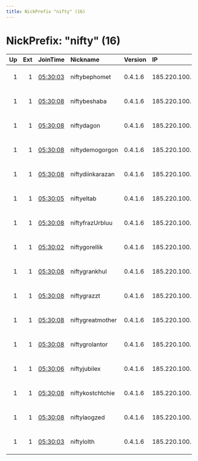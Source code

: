 ```yaml
---
title: NickPrefix "nifty" (16)
---
```


# NickPrefix: "nifty" (16)

|   Up |   Ext | JoinTime                                                                                            | Nickname         | Version   | IP              | AS            | CC   |   ORp |   Dirp | OS    | Contact                           |   eFamMembers |
|-----:|------:|:----------------------------------------------------------------------------------------------------|:-----------------|:----------|:----------------|:--------------|:-----|------:|-------:|:------|:----------------------------------|--------------:|
|    1 |     1 | [05:30:03](https://metrics.torproject.org/rs.html#details/C0E7334A181184ABD07698D04ADC19E15E3EE184) | niftybephomet    | 0.4.1.6   | 185.220.100.244 | F3 Netze e.V. | de   |  9000 |   9001 | Linux | F3 Netze &lt;abuse@f3netze.de&gt; |            24 |
|    1 |     1 | [05:30:08](https://metrics.torproject.org/rs.html#details/06EC2C1669E5A811D9640E07CED5786DA50C5737) | niftybeshaba     | 0.4.1.6   | 185.220.100.245 | F3 Netze e.V. | de   |  9000 |   9001 | Linux | F3 Netze &lt;abuse@f3netze.de&gt; |            24 |
|    1 |     1 | [05:30:08](https://metrics.torproject.org/rs.html#details/5E52BEA22130598F200D05C42BB66709C24E8F67) | niftydagon       | 0.4.1.6   | 185.220.100.247 | F3 Netze e.V. | de   |  9000 |   9001 | Linux | F3 Netze &lt;abuse@f3netze.de&gt; |            24 |
|    1 |     1 | [05:30:08](https://metrics.torproject.org/rs.html#details/F21760E63FE2BB45629BB14FCDB0FD677485DAF8) | niftydemogorgon  | 0.4.1.6   | 185.220.100.246 | F3 Netze e.V. | de   |  9000 |   9001 | Linux | F3 Netze &lt;abuse@f3netze.de&gt; |            24 |
|    1 |     1 | [05:30:08](https://metrics.torproject.org/rs.html#details/5628495D9939A8C139DD441402DE42F7012B7092) | niftydiinkarazan | 0.4.1.6   | 185.220.100.248 | F3 Netze e.V. | de   |  9000 |   9001 | Linux | F3 Netze &lt;abuse@f3netze.de&gt; |            24 |
|    1 |     1 | [05:30:05](https://metrics.torproject.org/rs.html#details/CD09CD7C7F8815B37210C7D1A628599C78D22D6D) | niftyeltab       | 0.4.1.6   | 185.220.100.249 | F3 Netze e.V. | de   |  9000 |   9001 | Linux | F3 Netze &lt;abuse@f3netze.de&gt; |            24 |
|    1 |     1 | [05:30:08](https://metrics.torproject.org/rs.html#details/6796E53160714D908B39BCB0058CF488FF940336) | niftyfrazUrbluu  | 0.4.1.6   | 185.220.100.250 | F3 Netze e.V. | de   |  9000 |   9001 | Linux | F3 Netze &lt;abuse@f3netze.de&gt; |            24 |
|    1 |     1 | [05:30:02](https://metrics.torproject.org/rs.html#details/DF390860B5610B8E99C5A78B4099A3705CD36B17) | niftygorellik    | 0.4.1.6   | 185.220.100.251 | F3 Netze e.V. | de   |  9000 |   9001 | Linux | F3 Netze &lt;abuse@f3netze.de&gt; |            24 |
|    1 |     1 | [05:30:08](https://metrics.torproject.org/rs.html#details/C6ED7D37AA3CCAA586B22E0A30B395A5E582440A) | niftygrankhul    | 0.4.1.6   | 185.220.100.244 | F3 Netze e.V. | de   |  9100 |   9101 | Linux | F3 Netze &lt;abuse@f3netze.de&gt; |            24 |
|    1 |     1 | [05:30:08](https://metrics.torproject.org/rs.html#details/47A3D00525F041F382B398BF95BC58E0EC23276B) | niftygrazzt      | 0.4.1.6   | 185.220.100.245 | F3 Netze e.V. | de   |  9100 |   9101 | Linux | F3 Netze &lt;abuse@f3netze.de&gt; |            24 |
|    1 |     1 | [05:30:08](https://metrics.torproject.org/rs.html#details/6232FDF34FF907DC25A27327D1C05AD370FB2767) | niftygreatmother | 0.4.1.6   | 185.220.100.246 | F3 Netze e.V. | de   |  9100 |   9101 | Linux | F3 Netze &lt;abuse@f3netze.de&gt; |            24 |
|    1 |     1 | [05:30:08](https://metrics.torproject.org/rs.html#details/B891CB6370CF7C51C6FB24D80947AFB7ED463D00) | niftygrolantor   | 0.4.1.6   | 185.220.100.247 | F3 Netze e.V. | de   |  9100 |   9101 | Linux | F3 Netze &lt;abuse@f3netze.de&gt; |            24 |
|    1 |     1 | [05:30:06](https://metrics.torproject.org/rs.html#details/135F2A8B32F583845F2B0E133EFD84C25026761B) | niftyjubilex     | 0.4.1.6   | 185.220.100.248 | F3 Netze e.V. | de   |  9100 |   9101 | Linux | F3 Netze &lt;abuse@f3netze.de&gt; |            24 |
|    1 |     1 | [05:30:08](https://metrics.torproject.org/rs.html#details/887CAB501A9DB68A2C44EDF98BF50B0304EED8B6) | niftykostchtchie | 0.4.1.6   | 185.220.100.249 | F3 Netze e.V. | de   |  9100 |   9101 | Linux | F3 Netze &lt;abuse@f3netze.de&gt; |            24 |
|    1 |     1 | [05:30:08](https://metrics.torproject.org/rs.html#details/CBF0CCD9D80D7A2F82E4FB61C36FB6898A4EBA50) | niftylaogzed     | 0.4.1.6   | 185.220.100.250 | F3 Netze e.V. | de   |  9100 |   9101 | Linux | F3 Netze &lt;abuse@f3netze.de&gt; |            24 |
|    1 |     1 | [05:30:03](https://metrics.torproject.org/rs.html#details/76AB50C3EC0472A63AFB9A833A535FA6BD691478) | niftylolth       | 0.4.1.6   | 185.220.100.251 | F3 Netze e.V. | de   |  9100 |   9101 | Linux | F3 Netze &lt;abuse@f3netze.de&gt; |            24 |
